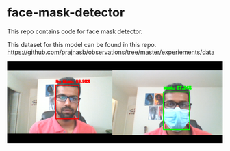 # face-mask-detector

This repo contains code for face mask detector.

This dataset for this model can be found in this repo. https://github.com/prajnasb/observations/tree/master/experiements/data

![poster](/maskdetectorposter.png)


